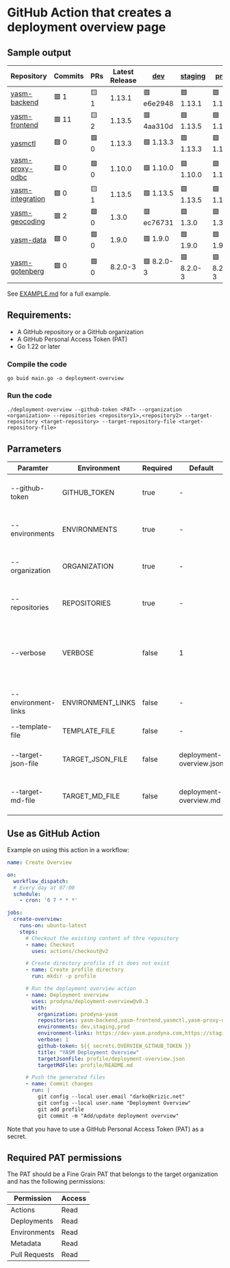 # GitHub Action that creates a deployment overview page

## Sample output

| Repository | Commits | PRs | Latest Release | [dev](https://dev-yasm.prodyna.com) | [staging](https://dev-yasm.prodyna.com) | [prod](https://yasm.prodyna.com) |
| --- | --- | --- | -- | --- | --- | --- |
| [yasm-backend](https://github.com/prodyna-yasm/yasm-backend) | :red_square: 1 | :yellow_square: 1 | 1.13.1 |  :red_square: e6e2948 |  :green_square: 1.13.1 |  :green_square: 1.13.1 | 
| [yasm-frontend](https://github.com/prodyna-yasm/yasm-frontend) | :red_square: 11 | :yellow_square: 2 | 1.13.5 |  :red_square: 4aa310d |  :green_square: 1.13.5 |  :green_square: 1.13.5 | 
| [yasmctl](https://github.com/prodyna-yasm/yasmctl) | :green_square: 0 | :green_square: 0 | 1.13.3 |  :green_square: 1.13.3 |  :green_square: 1.13.3 |  :green_square: 1.13.3 | 
| [yasm-proxy-odbc](https://github.com/prodyna-yasm/yasm-proxy-odbc) | :green_square: 0 | :green_square: 0 | 1.10.0 |  :green_square: 1.10.0 |  :green_square: 1.10.0 |  :green_square: 1.10.0 | 
| [yasm-integration](https://github.com/prodyna-yasm/yasm-integration) | :green_square: 0 | :yellow_square: 1 | 1.13.5 |  :green_square: 1.13.5 |  :green_square: 1.13.5 |  :green_square: 1.13.5 | 
| [yasm-geocoding](https://github.com/prodyna-yasm/yasm-geocoding) | :red_square: 2 | :green_square: 0 | 1.3.0 |  :red_square: ec76731 |  :green_square: 1.3.0 |  :green_square: 1.3.0 | 
| [yasm-data](https://github.com/prodyna-yasm/yasm-data) | :green_square: 0 | :green_square: 0 | 1.9.0 |  :green_square: 1.9.0 |  :green_square: 1.9.0 |  :green_square: 1.9.0 | 
| [yasm-gotenberg](https://github.com/prodyna-yasm/yasm-gotenberg) | :green_square: 0 | :green_square: 0 | 8.2.0-3 |  :green_square: 8.2.0-3 |  :green_square: 8.2.0-3 |  :green_square: 8.2.0-3 | 

See [EXAMPLE.md](EXAMPLE.md) for a full example.

## Requirements:

* A GitHub repository or a GitHub organization
* A GitHub Personal Access Token (PAT)
* Go 1.22 or later

### Compile the code

```shell
go buid main.go -o deployment-overview
```

### Run the code

```shell
./deployment-overview --github-token <PAT> --organization <organization> --repositories <repository1>,<repository2> --target-repository <target-repository> --target-repository-file <target-repository-file> 
```

## Parrameters

| Paramter | Environment | Required | Default                  | Example                                                                     | Description                                                                   |
| --- | --- |-------|--------------------------|-----------------------------------------------------------------------------|-------------------------------------------------------------------------------|
| --github-token | GITHUB_TOKEN | true  | -                        | -                                                                           | The GitHub Personal Access Token (PAT)                                        |
| --environments | ENVIRONMENTS | true  | -                        | dev,staging,prod                                                            | Environments to query. Comma separated list.                                  |
| --organization | ORGANIZATION | true  | -                        | myorga                                                                      | The GitHub Organization to query for repositories.                            |
| --repositories | REPOSITORIES | true  | -                        | frontend,backend                                                            | Repositories to query. Comma separated list.                                  |
| --verbose | VERBOSE | false  | 1                        | 0                                                                           | Verbosity level, 0=info, 1=debug. Overrides the environment variable VERBOSE. |
| --environment-links | ENVIRONMENT_LINKS | false  | -                        | https://dev.example.com,https://staging.example.com,https://www.example.com | Links to the environments. Comma separated list.                             |
| --template-file | TEMPLATE_FILE | false  | -                        | template/default.md                                              | The template file to use.                                                    |
| --target-json-file | TARGET_JSON_FILE | false  | deployment-overview.json | -                                                                           | The target file to write the result to as JSON.                               |
| --target-md-file | TARGET_MD_FILE | false  | deployment-overview.md   | -                                                                           | The target file to write the result to as Markdown.                           |

## Use as GitHub Action

Example on using this action in a workflow:

```yaml
name: Create Overview

on:
  workflow_dispatch:
  # Every day at 07:00
  schedule:
    - cron: '0 7 * * *'

jobs:
  create-overview:
    runs-on: ubuntu-latest
    steps:
      # Checkout the existing content of thre repository
      - name: Checkout
        uses: actions/checkout@v2

      # Create directory profile if it does not exist
      - name: Create profile directory
        run: mkdir -p profile

      # Run the deployment overview action
      - name: Deployment overview
        uses: prodyna/deployment-overview@v0.3
        with:
          organization: prodyna-yasm
          repositories: yasm-backend,yasm-frontend,yasmctl,yasm-proxy-odbc,yasm-integration,yasm-geocoding,yasm-data,yasm-gotenberg
          environments: dev,staging,prod
          environment-links: https://dev-yasm.prodyna.com,https://staging-yasm.prodyna.com,https://yasm.prodyna.com
          verbose: 1
          github-token: ${{ secrets.OVERVIEW_GITHUB_TOKEN }}
          title: "YASM Deployment Overview"
          targetJsonFile: profile/deployment-overview.json
          targetMdFile: profile/README.md

      # Push the generated files
      - name: Commit changes
        run: |
          git config --local user.email "darko@krizic.net"
          git config --local user.name "Deployment Overview"
          git add profile
          git commit -m "Add/update deployment overview"
```
Note that you have to use a GitHub Personal Access Token (PAT) as a secret.

## Required PAT permissions

The PAT should be a Fine Grain PAT that belongs to the target organization and has the following permissions:

| Permission | Access |
| --- | --- |
| Actions | Read |
| Deployments | Read |
| Environments | Read |
| Metadata | Read |
| Pull Requests | Read |
